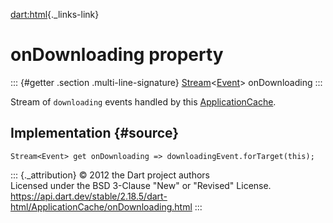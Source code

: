 [dart:html](../../dart-html/dart-html-library){._links-link}

onDownloading property
======================

::: {#getter .section .multi-line-signature}
[Stream](../../dart-async/stream-class)\<[Event](../event-class)\>
onDownloading
:::

Stream of `downloading` events handled by this
[ApplicationCache](../applicationcache-class).

Implementation {#source}
--------------

``` {.language-dart data-language="dart"}
Stream<Event> get onDownloading => downloadingEvent.forTarget(this);
```

::: {._attribution}
© 2012 the Dart project authors\
Licensed under the BSD 3-Clause \"New\" or \"Revised\" License.\
<https://api.dart.dev/stable/2.18.5/dart-html/ApplicationCache/onDownloading.html>
:::
